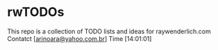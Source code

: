 # rwTODOs

This repo is a collection of TODO lists and ideas for raywenderlich.com
Contatct [arinoara@yahoo.com.br]
Time [14:01:01]
